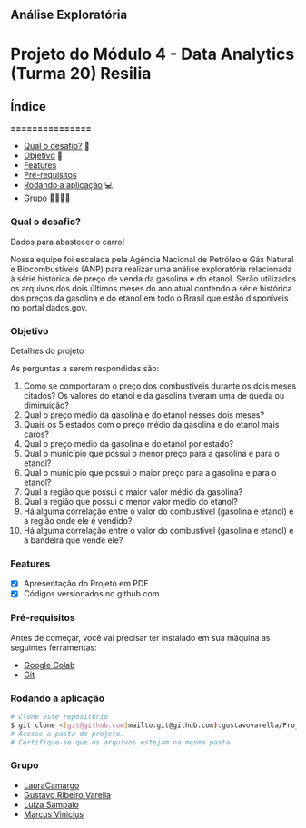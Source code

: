 ## Análise Exploratória

# Projeto do Módulo 4 - Data Analytics (Turma 20) Resilia

## Índice
**===============**
- [Qual o desafio?](#qual-o-desafio) 🚨
- [Objetivo](#objetivo) 🚀
- [Features](#features)
- [Pré-requisitos](#pré-requisitos)
- [Rodando a aplicação](#rodando-a-aplicação) 💻
- [Grupo](#grupo) 👨‍💻👩‍💻

### **Qual o desafio?**
Dados para abastecer o carro!

Nossa equipe foi escalada pela Agência Nacional de Petróleo e Gás Natural e
Biocombustíveis (ANP) para realizar uma análise exploratória relacionada à série
histórica de preço de venda da gasolina e do etanol.
Serão utilizados os arquivos dos dois últimos meses do ano atual contendo a série
histórica dos preços da gasolina e do etanol em todo o Brasil que estão disponíveis no
portal dados.gov.

### **Objetivo**
 Detalhes do projeto

As perguntas a serem respondidas são:

1. Como se comportaram o preço dos combustíveis durante os dois meses citados? Os valores do etanol e
da gasolina tiveram uma de queda ou diminuição?
2. Qual o preço médio da gasolina e do etanol nesses dois meses?
3. Quais os 5 estados com o preço médio da gasolina e do etanol mais caros?
4. Qual o preço médio da gasolina e do etanol por estado?
5. Qual o município que possui o menor preço para a gasolina e para o etanol?
6. Qual o município que possui o maior preço para a gasolina e para o etanol?
7. Qual a região que possui o maior valor médio da gasolina?
8. Qual a região que possui o menor valor médio do etanol?
9. Há alguma correlação entre o valor do combustível (gasolina e etanol) e a região onde ele é vendido?
10. Há alguma correlação entre o valor do combustível (gasolina e etanol) e a bandeira que vende ele?
 
### **Features**
- [x] Apresentação do Projeto em PDF
- [x] Códigos versionados no github.com

### **Pré-requisitos**
 Antes de começar, você vai precisar ter instalado em sua máquina as seguintes ferramentas:
- [Google Colab](https://colab.research.google.com/)
- [Git](https://git-scm.com)


### **Rodando a aplicação**
```bash
# Clone este repositório
$ git clone <[git@github.com]mailto:git@github.com):gustavovarella/Projeto_m4.git>
# Acesse a pasta do projeto.
# Certifique-se que os arquivos estejam na mesma pasta.
```


### **Grupo**

- [LauraCamargo](https://github.com/LauraCamargo-tech)
- [Gustavo Ribeiro Varella](https://github.com/gustavovarella)
- [Luiza Sampaio](https://github.com/luizasampaio-s)
- [Marcus Vinicius](https://github.com/marcus-vn-santos)


